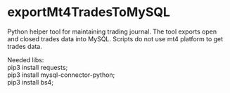 # exportMt4TradesToMySQL
Python helper tool for maintaining trading journal. The tool exports open and closed trades data into MySQL. Scripts do not use mt4 platform to get trades data.

Needed libs:
<br>pip3 install requests;
<br>pip3 install mysql-connector-python;
<br>pip3 install bs4;


